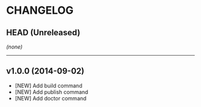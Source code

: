 CHANGELOG
=========

## HEAD (Unreleased)
_(none)_

--------------------

## v1.0.0 (2014-09-02)
* [NEW]   Add build command
* [NEW]   Add publish command
* [NEW]   Add doctor command


